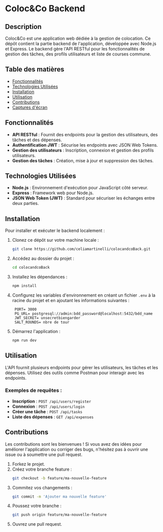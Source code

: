 # Coloc&Co Backend

## Description

Coloc&Co est une application web dédiée à la gestion de colocation. Ce dépôt contient la partie backend de l'application, développée avec Node.js et Express. Le backend gère l'API RESTful pour les fonctionnalités de gestion des tâches, des profils utilisateurs et liste de courses commune.

## Table des matières

- [Fonctionnalités](#fonctionnalités)
- [Technologies Utilisées](#technologies-utilisées)
- [Installation](#installation)
- [Utilisation](#utilisation)
- [Contributions](#contributions)
- [Captures d'écran](#captures-décran)

## Fonctionnalités

- **API RESTful** : Fournit des endpoints pour la gestion des utilisateurs, des tâches et des dépenses.
- **Authentification JWT** : Sécurise les endpoints avec JSON Web Tokens.
- **Gestion des utilisateurs** : Inscription, connexion et gestion des profils utilisateurs.
- **Gestion des tâches** : Création, mise à jour et suppression des tâches.

## Technologies Utilisées

- **Node.js** : Environnement d'exécution pour JavaScript côté serveur.
- **Express** : Framework web pour Node.js.
- **JSON Web Token (JWT)** : Standard pour sécuriser les échanges entre deux parties.

## Installation

Pour installer et exécuter le backend localement :

1. Clonez ce dépôt sur votre machine locale :

   ```bash
   git clone https://github.com/celiamartinelli/colocandcoBack.git
   ```

2. Accédez au dossier du projet :

   ```bash
   cd colocandcoBack
   ```

3. Installez les dépendances :

   ```bash
   npm install
   ```

4. Configurez les variables d'environnement en créant un fichier `.env` à la racine du projet et en ajoutant les informations suivantes :

   ```plaintext
    PORT= 3000
    PG_URL= postgresql://admin:bdd_password@localhost:5432/bdd_name
    JWT_SECRET= unsecretbiengarder
    SALT_ROUNDS= nbre de tour

   ```

5. Démarrez l'application :
   ```bash
   npm run dev
   ```

## Utilisation

L'API fournit plusieurs endpoints pour gérer les utilisateurs, les tâches et les dépenses. Utilisez des outils comme Postman pour interagir avec les endpoints.

### Exemples de requêtes :

- **Inscription** : `POST /api/users/register`
- **Connexion** : `POST /api/users/login`
- **Créer une tâche** : `POST /api/tasks`
- **Liste des dépenses** : `GET /api/expenses`

## Contributions

Les contributions sont les bienvenues ! Si vous avez des idées pour améliorer l'application ou corriger des bugs, n'hésitez pas à ouvrir une issue ou à soumettre une pull request.

1. Forkez le projet.
2. Créez votre branche feature :
   ```bash
   git checkout -b feature/ma-nouvelle-feature
   ```
3. Commitez vos changements :
   ```bash
   git commit -m 'Ajouter ma nouvelle feature'
   ```
4. Poussez votre branche :
   ```bash
   git push origin feature/ma-nouvelle-feature
   ```
5. Ouvrez une pull request.
